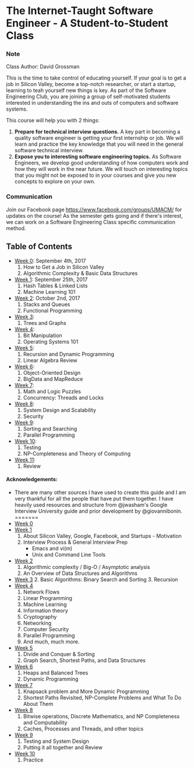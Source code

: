 # The Internet-Taught Software Engineer - A Student-to-Student Class 

### Note
Class Author: David Grossman

This is the time to take control of educating yourself. If your goal is to get a job in Silicon Valley, become a top-notch researcher, or start a startup, learning to teah yourself new things is key. As part of the Software Engineering Club, you are joining a group of self-motivated students interested in understanding the ins and outs of computers and software systems. 

This course will help you with 2 things: 
1. **Prepare for technical interview questions.** A key part in becoming a quality software engineer is getting your first internship or job. We will learn and practice the key knowledge that you will need in the general software technical interview.
2. **Expose you to interesting software engineering topics.** As Software Engineers, we develop good understanding of how computers work and how they will work in the near future. We will touch on interesting topics that you might not be exposed to in your courses and give you new concepts to explore on your own.


### Communication
Join our Facebook page https://www.facebook.com/groups/UMACM/ for updates on the course! As the semester gets going and if there's interest, we can work on a Software Engineering Class specific communication method.

## Table of Contents
- [Week 0](https://github.com/2gotgrossman/ieee-program/tree/master/Week%2000): September 4th, 2017
     1. How to Get a Job in Silicon Valley
     2. Algorithmic Complexity & Basic Data Structures
- [Week 1](https://github.com/2gotgrossman/ieee-program/tree/master/Week%2001): September 25th, 2017
     1. Hash Tables & Linked Lists
     2. Machine Learning 101
- [Week 2](https://github.com/2gotgrossman/ieee-program/tree/master/Week%2002): October 2nd, 2017
     1. Stacks and Queues
     2. Functional Programming
- [Week 3](https://github.com/2gotgrossman/ieee-program/tree/master/Week%2003): 
     1. Trees and Graphs
- [Week 4](https://github.com/2gotgrossman/ieee-program/tree/master/Week%2004): 
     1. Bit Manipulation
     2. Operating Systems 101
- [Week 5](https://github.com/2gotgrossman/ieee-program/tree/master/Week%2005): 
     1. Recursion and Dynamic Programming
     2. Linear Algebra Review
- [Week 6](https://github.com/2gotgrossman/ieee-program/tree/master/Week%2006): 
     1. Object-Oriented Design
     2. BigData and MapReduce
- [Week 7](https://github.com/2gotgrossman/ieee-program/tree/master/Week%2007): 
     1. Math and Logic Puzzles
     2. Concurrency: Threads and Locks
- [Week 8](https://github.com/2gotgrossman/ieee-program/tree/master/Week%2008): 
     1. System Design and Scalability
     2. Security
- [Week 9](https://github.com/2gotgrossman/ieee-program/tree/master/Week%2009): 
     1. Sorting and Searching
     2. Parallel Programming
- [Week 10](https://github.com/2gotgrossman/ieee-program/tree/master/Week%2010): 
     1. Testing
     2. NP-Completeness and Theory of Computing
- [Week 11](https://github.com/2gotgrossman/ieee-program/tree/master/Week%2011): 
     1. Review
     
     
#### Acknowledgements:
- There are many other sources I have used to create this guide and I am very thankful for all the people that have put them together. I have heavily used resources and structure from @jwasham's Google Interview University guide and prior development by @giovannibonin. 
=======
- [Week 0](#week-0)
- [Week 1](#week-1)
     1. About Silicon Valley, Google, Facebook, and Startups - Motivation
     2. Interview Process & General Interview Prep
         * Emacs and vi(m)
         * Unix and Command Line Tools 
- [Week 2](#week-2)
     1. Algorithmic complexity / Big-O / Asymptotic analysis
     2. An Overview of Data Structures and Algorithms
- [Week 3](#week-3)
     2. Basic Algorithms: Binary Search and Sorting
     3. Recursion 
- [Week 4](#week-4)
     1. Network Flows
     3. Linear Programming
     4. Machine Learning
     5. Information theory
     6. Cryptography
     7. Networking
     8. Computer Security
     9. Parallel Programming
     10. And much, much more.
- [Week 5](#week-5)
     1. Divide and Conquer & Sorting
     2. Graph Search, Shortest Paths, and Data Structures
- [Week 6](#week-6)
     1. Heaps and Balanced Trees
     2. Dynamic Programming
- [Week 7](#week-7)
     1. Knapsack problem and More Dynamic Programming
     2. Shortest Paths Revisited, NP-Complete Problems and What To Do About Them
- [Week 8](#week-8)
     1. Bitwise operations, Discrete Mathematics, and NP Completeness and Computability
     2. Caches, Processes and Threads, and other topics
- [Week 9](#week-9)
     1. Testing and System Design
     2. Putting it all together and Review
- [Week 10](#week-10)
     1. Practice
